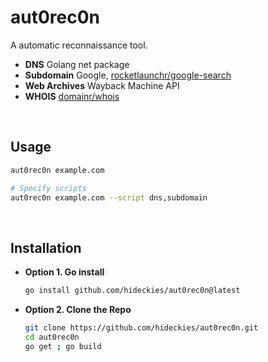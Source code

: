 # aut0rec0n

A automatic reconnaissance tool.

- **DNS**
    Golang net package
- **Subdomain**
    Google, [rocketlaunchr/google-search](https://github.com/rocketlaunchr/google-search)
- **Web Archives**
    Wayback Machine API
- **WHOIS**
    [domainr/whois](https://github.com/domainr/whois)
    

<br />

## Usage

```sh
aut0rec0n example.com

# Specify scripts
aut0rec0n example.com --script dns,subdomain
```

<br />

## Installation

- **Option 1. Go install**

    ```sh
    go install github.com/hideckies/aut0rec0n@latest
    ```

- **Option 2. Clone the Repo**

    ```sh
    git clone https://github.com/hideckies/aut0rec0n.git
    cd aut0rec0n
    go get ; go build
    ```

